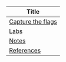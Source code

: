| Title                             |
| --------------------------------- |
| [Capture the flags](data/ctfs.md) |
| [Labs](data/ctfs.md)              |
| [Notes](data/notes.md)            |
| [References](data/references.md)  |